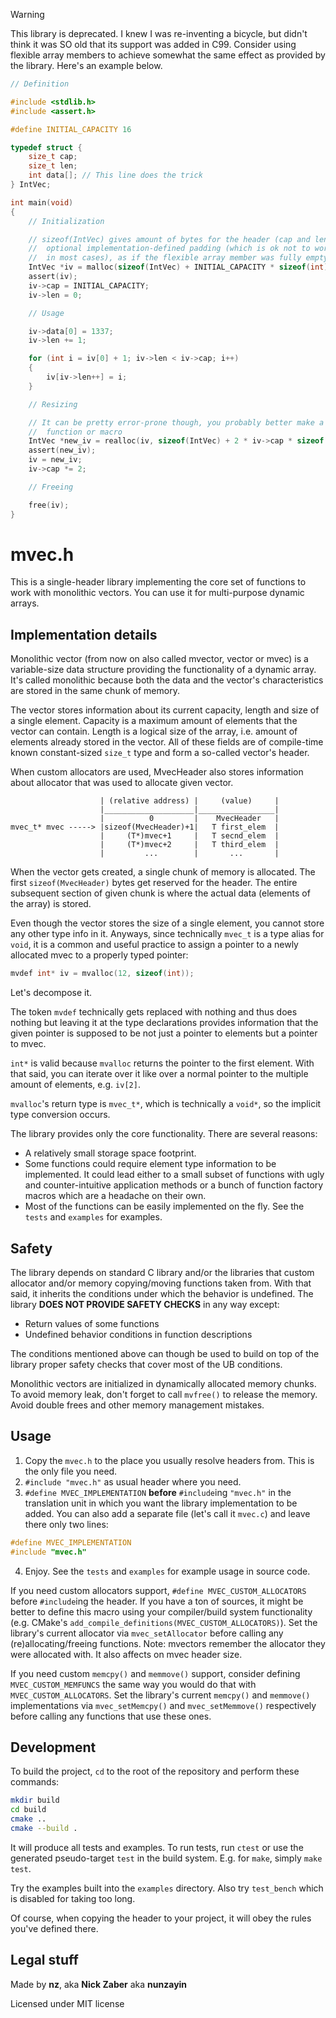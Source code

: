 > [!WARNING]
> This library is deprecated. I knew I was re-inventing a bicycle, but didn't
> think it was SO old that its support was added in C99.
> Consider using flexible array members to achieve somewhat the same effect
> as provided by the library. Here's an example below.

```c
// Definition

#include <stdlib.h>
#include <assert.h>

#define INITIAL_CAPACITY 16

typedef struct {
    size_t cap;
    size_t len;
    int data[]; // This line does the trick
} IntVec;

int main(void)
{
    // Initialization

    // sizeof(IntVec) gives amount of bytes for the header (cap and len) AND
    //  optional implementation-defined padding (which is ok not to worry about
    //  in most cases), as if the flexible array member was fully empty.
    IntVec *iv = malloc(sizeof(IntVec) + INITIAL_CAPACITY * sizeof(int));
    assert(iv);
    iv->cap = INITIAL_CAPACITY;
    iv->len = 0;

    // Usage

    iv->data[0] = 1337;
    iv->len += 1;

    for (int i = iv[0] + 1; iv->len < iv->cap; i++)
    {
        iv[iv->len++] = i;
    }

    // Resizing

    // It can be pretty error-prone though, you probably better make a helper
    //  function or macro
    IntVec *new_iv = realloc(iv, sizeof(IntVec) + 2 * iv->cap * sizeof(int));
    assert(new_iv);
    iv = new_iv;
    iv->cap *= 2;

    // Freeing

    free(iv);
}
```

# mvec.h

This is a single-header library implementing the core set of functions to work
with monolithic vectors. You can use it for multi-purpose dynamic arrays.

## Implementation details

Monolithic vector (from now on also called mvector, vector or mvec) is a
variable-size data structure providing the functionality of a dynamic array.
It's called monolithic because both the data and the vector's characteristics
are stored in the same chunk of memory.

The vector stores information about its current capacity, length and size of a
single element. Capacity is a maximum amount of elements that the vector can
contain. Length is a logical size of the array, i.e. amount of elements already
stored in the vector. All of these fields are of compile-time known
constant-sized `size_t` type and form a so-called vector's header.

When custom allocators are used, MvecHeader also stores information about
allocator that was used to allocate given vector.

```
                    | (relative address) |     (value)     |
                    |____________________|_________________|
                    |          0         |    MvecHeader   |
mvec_t* mvec -----> |sizeof(MvecHeader)+1|   T first_elem  |
                    |     (T*)mvec+1     |   T secnd_elem  |
                    |     (T*)mvec+2     |   T third_elem  |
                    |         ...        |       ...       |
```

When the vector gets created, a single chunk of memory is allocated. The first
`sizeof(MvecHeader)` bytes get reserved for the header. The entire subsequent
section of given chunk is where the actual data (elements of the array) is
stored.

Even though the vector stores the size of a single element, you cannot store
any other type info in it. Anyways, since technically `mvec_t` is a type alias
for `void`, it is a common and useful practice to assign a pointer to a newly
allocated mvec to a properly typed pointer:

```c
mvdef int* iv = mvalloc(12, sizeof(int));
```

Let's decompose it.

The token `mvdef` technically gets replaced with nothing and thus does nothing
but leaving it at the type declarations provides information that the given
pointer is supposed to be not just a pointer to elements but a pointer to mvec.

`int*` is valid because `mvalloc` returns the pointer to the first element.
With that said, you can iterate over it like over a normal pointer to the
multiple amount of elements, e.g. `iv[2]`.

`mvalloc`'s return type is `mvec_t*`, which is technically a `void*`, so the
implicit type conversion occurs.

The library provides only the core functionality. There are several reasons:
- A relatively small storage space footprint.
- Some functions could require element type information to be implemented. It
could lead either to a small subset of functions with ugly and
counter-intuitive application methods or a bunch of function factory macros
which are a headache on their own.
- Most of the functions can be easily implemented on the fly. See the `tests`
and `examples` for examples.

## Safety

The library depends on standard C library and/or the libraries that custom
allocator and/or memory copying/moving functions taken from. With that said,
it inherits the conditions under which the behavior is undefined. The library
**DOES NOT PROVIDE SAFETY CHECKS** in any way except:
- Return values of some functions
- Undefined behavior conditions in function descriptions

The conditions mentioned above can though be used to build on top of the
library proper safety checks that cover most of the UB conditions.

Monolithic vectors are initialized in dynamically allocated memory chunks. To
avoid memory leak, don't forget to call `mvfree()` to release the memory. Avoid
double frees and other memory management mistakes.

## Usage

1. Copy the `mvec.h` to the place you usually resolve headers from. This is the
only file you need.
2. `#include "mvec.h"` as usual header where you need.
3. `#define MVEC_IMPLEMENTATION` **before** `#include`ing `"mvec.h"` in the
translation unit in which you want the library implementation to be added. You
can also add a separate file (let's call it `mvec.c`) and leave there only two
lines:

```c
#define MVEC_IMPLEMENTATION
#include "mvec.h"
```

4. Enjoy. See the `tests` and `examples` for example usage in source code.

If you need custom allocators support, `#define MVEC_CUSTOM_ALLOCATORS` before
`#include`ing the header. If you have a ton of sources, it might be better
to define this macro using your compiler/build system functionality (e.g.
CMake's `add_compile_definitions(MVEC_CUSTOM_ALLOCATORS)`).
Set the library's current allocator via `mvec_setAllocator` before calling any
(re)allocating/freeing functions. Note: mvectors remember the allocator they
were allocated with. It also affects on mvec header size.

If you need custom `memcpy()` and `memmove()` support, consider defining
`MVEC_CUSTOM_MEMFUNCS` the same way you would do that with
`MVEC_CUSTOM_ALLOCATORS`. Set the library's current `memcpy()` and `memmove()`
implementations via `mvec_setMemcpy()` and `mvec_setMemmove()` respectively
before calling any functions that use these ones.

## Development

To build the project, `cd` to the root of the repository and perform these
commands:

```bash
mkdir build
cd build
cmake ..
cmake --build .
```

It will produce all tests and examples. To run tests, run `ctest` or use the
generated pseudo-target `test` in the build system. E.g. for `make`, simply
`make test`.

Try the examples built into the `examples` directory. Also try `test_bench`
which is disabled for taking too long.

Of course, when copying the header to your project, it will obey the rules
you've defined there.

## Legal stuff

Made by **nz**, aka **Nick Zaber** aka **nunzayin**

Licensed under MIT license
